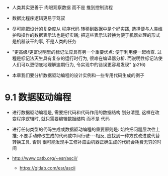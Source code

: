 + 人类其实更善于 肉眼观察数据 而不是 推到控制流程

+ 数据比程序逻辑更易于驾驭

+ 尽可能把设计的复杂度从 程序代码 转移到数据中是个好实践, 选择便与人类维护和操作的数据表示法也是好实践; 把这些表示法转换为便于机器处理的形式是机器该干的事, 不是人类的任务

+ "更高级/更富说明里的标记法应具有另一个重要优点: 便于利用便一起检查. 过程是标记法天生具有复杂的运行时行为, 很难在编译器分析. 而说明性标记法使人们可以更彻底地理解逾期行为, 令实现中的错误更容易发现" (p216)

+ 本章我们要分析数据驱动编程的设计实例和一些专用代码生成的例子

# 9.1 数据驱动编程

+ 进行数据驱动编程是, 需要把代码和代码作用的数据结构 划分清楚, 这样在改变程序逻辑时, 就只需要编辑数据结构 而不是 代码

+ 进行任何类型的代码生成或数据驱动编程的重要原则是: 始终把问题层次往上推; 不要手动修改生成的代码或中间行驶---相反, 应找到一种方式改进或代替转换工具. 否则 很可能发现手工修补应由机器正确生成的代码会耗费无穷的时间

+ http://www.catb.org/~esr/ascii/
    + https://gitlab.com/esr/ascii



